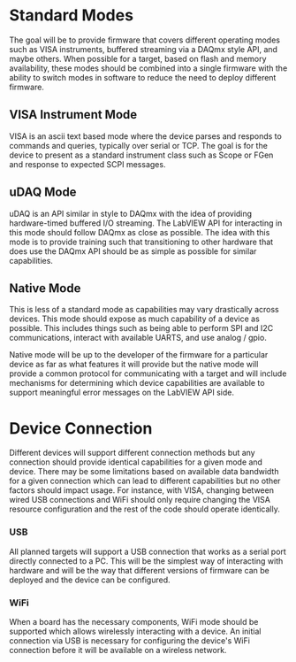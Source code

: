# Standard Modes

The goal will be to provide firmware that covers different operating modes such as VISA instruments, buffered streaming via a DAQmx style API, and maybe others. When possible for a target, based on flash and memory availability, these modes should be combined into a single firmware with the ability to switch modes in software to reduce the need to deploy different firmware.

## VISA Instrument Mode

VISA is an ascii text based mode where the device parses and responds to commands and queries, typically over serial or TCP. The goal is for the device to present as a standard instrument class such as Scope or FGen and response to expected SCPI messages.

## uDAQ Mode

uDAQ is an API similar in style to DAQmx with the idea of providing hardware-timed buffered I/O streaming. The LabVIEW API for interacting in this mode should follow DAQmx as close as possible. The idea with this mode is to provide training such that transitioning to other hardware that does use the DAQmx API should be as simple as possible for similar capabilities.

## Native Mode

This is less of a standard mode as capabilities may vary drastically across devices. This mode should expose as much capability of a device as possible. This includes things such as being able to perform SPI and I2C communications, interact with available UARTS, and use analog / gpio.

Native mode will be up to the developer of the firmware for a particular device as far as what features it will provide but the native mode will provide a common protocol for communicating with a target and will include mechanisms for determining which device capabilities are available to support meaningful error messages on the LabVIEW API side.

# Device Connection

Different devices will support different connection methods but any connection should provide identical capabilities for a given mode and device. There may be some limitations based on available data bandwidth for a given connection which can lead to different capabilities but no other factors should impact usage. For instance, with VISA, changing between wired USB connections and WiFi should only require changing the VISA resource configuration and the rest of the code should operate identically. 

### USB

All planned targets will support a USB connection that works as a serial port directly connected to a PC. This will be the simplest way of interacting with hardware and will be the way that different versions of firmware can be deployed and the device can be configured.

### WiFi

When a board has the necessary components, WiFi mode should be supported which allows wirelessly interacting with a device. An initial connection via USB is necessary for configuring the device's WiFi connection before it will be available on a wireless network.